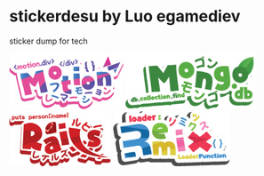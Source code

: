 # stickerdesu by Luo egamediev
sticker dump for tech 

<div>
  <img src="framermotionkawai.png" style="height: 100px"/>
  <img src="mongodb.png" style="height: 100px"/>
  <img src="railskawai.png" style="height: 100px"/>
  <img src="remixkawai.png" style="height: 100px"/>
</div>
